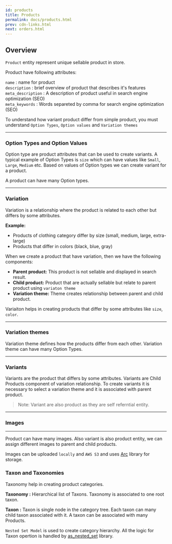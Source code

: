 ```yaml
---
id: products
title: Products
permalink: docs/products.html
prev: cdn-links.html
next: orders.html
---
```


## Overview

`Product` entity represent unique sellable product in store.

Product have following attributes:

`name` : name for product  
`description` : brief overview of product that describes it's features  
`meta_description` : A description of product useful in search engine optimization (SEO)  
`meta_keywords` : Words separeted by comma for search engine optimization (SEO)  

To understand how variant product differ from simple product, you must understand `Option Types`, `Option values` and `Variation themes`

-------

### Option Types and Option Values

Option type are product attributes that can be used to create variants. A typical example of Option Types
is `size` which can have values like `Small`, `Large`, `Medium` etc. Based on values of Option types we can
create variant for a product.

A product can have many Option types.

--------

### Variation

Variation is a relationship where the product is related to each other but differs by some attributes.

**Example:**

- Products of clothing category differ by size (small, medium, large, extra-large)
- Products that differ in colors (black, blue, gray)

When we create a product that have variation, then we have the following components:
- **Parent product:** This product is not sellable and displayed in search result.
- **Child product:** Product that are actually sellable but relate to parent product using `variaton theme`
- **Variation theme:** Theme creates relationship between parent and child product.

Variaiton helps in creating products that differ by some attributes like `size`, `color`.

--------

### Variation themes

Variation theme defines how the products differ from each other. Variation theme can have many Option Types.

--------

### Variants

Variants are the product that differs by some attributes. Variants are Child Products component of variation relationship. To create variants it is necessary to select a variation theme and it is associated with parent product.


> Note: Variant are also product as they are self referntial entity.
--------

### Images
--------

Product can have many images. Also variant is also product entity, we can assign different images to parent and child products.

Images can be uploaded `locally` and `AWS S3` and uses [Arc](https://github.com/stavro/arc) library for storage.


### Taxon and Taxonomies

Taxonomy help in creating product categories.

**Taxonomy :** Hierarchical list of Taxons. Taxonomy is associated to one root taxon.

**Taxon :** Taxon is single node in the category tree. Each taxon can many child taxon associated with it. A taxon can be associated with many Products.

`Nested Set Model` is used to create category hierarchy. All the logic for Taxon opertion is handled by [as_nested_set](https://github.com/SagarKarwande/as_nested_set) library.
